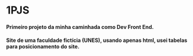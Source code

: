 # 1PJS
<h4>Primeiro projeto da minha caminhada como Dev Front End.<h4>
Site de uma faculdade fictícia (UNES), usando apenas <strong>html</strong>, usei tabelas para posicionamento do site. 
